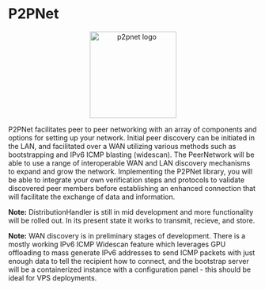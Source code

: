 # P2PNet

<p align="center">
    <img src="https://github.com/realChrisDeBon/P2PNet/assets/97779307/36f3441a-2905-476e-ac6a-c5fa8a9112b0" width="175" height="175" alt="p2pnet logo">
</p>

P2PNet facilitates peer to peer networking with an array of components and options for setting up your network. Initial peer discovery can be initiated in the LAN, and facilitated over a WAN utilizing various methods such as bootstrapping and IPv6 ICMP blasting (widescan). The PeerNetwork will be able to use a range of interoperable WAN and LAN discovery mechanisms to expand and grow the network. Implementing the P2PNet library, you will be able to integrate your own verification steps and protocols to validate discovered peer members before establishing an enhanced connection that will facilitate the exchange of data and information.




**Note:** DistributionHandler is still in mid development and more functionality will be rolled out. In its present state it works to transmit, recieve, and store.

**Note:** WAN discovery is in preliminary stages of development. There is a mostly working IPv6 ICMP Widescan feature which leverages GPU offloading to mass generate IPv6 addresses to send ICMP packets with just enough data to tell the recipient how to connect, and the bootstrap server will be a containerized instance with a configuration panel - this should be ideal for VPS deployments.
